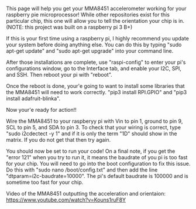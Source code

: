 
This page will help you get your MMA8451 accelerometer working for your raspberry pie microprocessor! While other repositories exist for this particular chip, this one will allow you to tell the orientation your chip is in. (NOTE: this project was built on a raspberry pi 3 B+)

If this is your first time using a raspberry pi, I highly recommend you update your system before doing anything else. You can do this by typing "sudo apt-get update" and "sudo apt-get upgrade" into your command line. 

After those installations are complete, use "raspi-config" to enter your pi's configurations window, go to the Interface tab, and enable your I2C, SPI, and SSH. Then reboot your pi with "reboot".

Once the reboot is done, your'e going to want to install some libraries that the MMA8451 will need to work correctly. 
"pip3 install RPI.GPIO" and "pip3 install adafruit-blinka". 

Now your'e ready for action!!

Wire the MMA8451 to your raspberyy pi with Vin to pin 1, ground to pin 9, SCL to pin 5, and SDA to pin 3. To check that your wiring is correct, type "sudo i2cdectect -y 1" and if it is only the term "1D" should show in the matrix. If you do not get that then try again. 

You should now be set to run your code! On a final note, if you get the "error 121" when you try to run it, it means the baudrate of you pi is too fast for your chip. You will need to go into the boot configuration to fix this issue. Do this with "sudo nano /boot/config.txt" and then add the line "dtparam=i2c-baudrate=10000". The pi's default baudrate is 100000 and is sometime too fast for your chip.

Video of the MMA8451 outputting the acceleration and orientaion: https://www.youtube.com/watch?v=Kouns1ruF8Y
